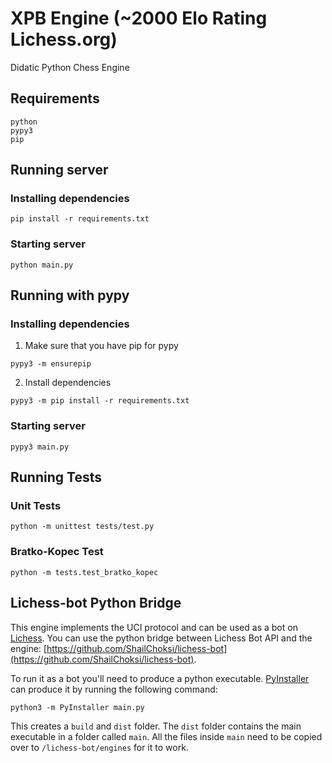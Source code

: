 # XPB Engine (~2000 Elo Rating Lichess.org)

Didatic Python Chess Engine
## Requirements

```
python
pypy3
pip
```
## Running server
### Installing dependencies

`pip install -r requirements.txt`

### Starting server

`python main.py`
## Running with pypy

### Installing dependencies

1. Make sure that you have pip for pypy

`pypy3 -m ensurepip`

2. Install dependencies

`pypy3 -m pip install -r requirements.txt`
### Starting server

`pypy3 main.py`

## Running Tests

### Unit Tests

`python -m unittest tests/test.py`
### Bratko-Kopec Test

`python -m tests.test_bratko_kopec`

## Lichess-bot Python Bridge

This engine implements the UCI protocol and can be used as a bot on [Lichess](https://lichess.org). You can use the python bridge between Lichess Bot API and the engine: [https://github.com/ShailChoksi/lichess-bot](https://github.com/ShailChoksi/lichess-bot). 

To run it as a bot you'll need to produce a python executable. [PyInstaller](https://pyinstaller.readthedocs.io/en/stable/) can produce it by running the following command:

`python3 -m PyInstaller main.py`

This creates a `build` and `dist` folder. The `dist` folder contains the main executable in a folder called `main`. All the files inside `main` need to be copied over to `/lichess-bot/engines` for it to work.

